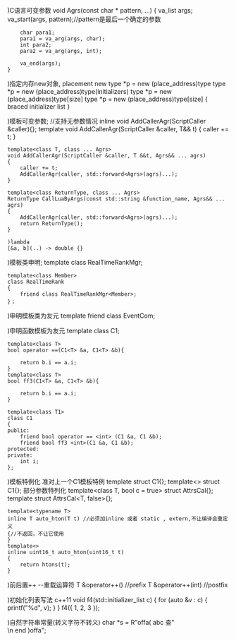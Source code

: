 
)C语言可变参数
	void Agrs(const char * pattern, ...)
	{
		va_list args;
		va_start(args, pattern);//pattern是最后一个确定的参数

		char para1;
		para1 = va_arg(args, char);
		int para2;
		para2 = va_arg(args, int);

		va_end(args);
	}

)指定内存new对象, placement new
	type *p = new (place_address)type
	type *p = new (place_address)type(initializers)
	type *p = new (place_address)type[size]
	type *p = new (place_address)type[size] { braced initializer list }

)模板可变参数;
	//支持无参数情况
	inline void AddCallerAgr(ScriptCaller &caller){};
	template<class T>
	void AddCallerAgr(ScriptCaller &caller, T&& t)
	{
		caller += t;
	}

	template<class T, class ... Agrs>
	void AddCallerAgr(ScriptCaller &caller, T &&t, Agrs&& ... agrs)
	{
		caller += t;
		AddCallerAgr(caller, std::forward<Agrs>(agrs)...);
	}

	template<class ReturnType, class ... Agrs>
	ReturnType CallLuaByArgs(const std::string &function_name, Agrs&& ... agrs)
	{
		AddCallerAgr(caller, std::forward<Agrs>(agrs)...);
		return ReturnType();
	}

	)lambda
	[&a, b](..) -> double {}

)模板类申明;
	template<class Member>
	class RealTimeRankMgr;

	template<class Member>
	class RealTimeRank
	{
		friend class RealTimeRankMgr<Member>;
	}；

)申明模板类为友元
template<class T>
	friend class EventCom;

)申明函数模板为友元
	template<class T1>
	class C1;

	template<class T>
	bool operator ==(C1<T> &a, C1<T> &b){

		return b.i == a.i;
	}
	template<class T>
	bool ff3(C1<T> &a, C1<T> &b){

		return b.i == a.i;
	}

	template<class T1>
	class C1
	{
	public:
		friend bool operator == <int> (C1 &a, C1 &b);	
		friend bool ff3 <int>(C1 &a, C1 &b);
	protected:
	private:
		int i;
	};

)模板特例化
	准对上一个C1模板特例
	template<class T>
	struct C1{};
	template<>
	struct C1<char>{};
	部分参数特列化
	template<class T, bool c = true>
	struct AttrsCal{};
	template<class T>
	struct AttrsCal<T, false>{};

	template<typename T>
	inline T auto_hton(T t) //必须加inline 或者 static , extern,不让编译会重定义
	{//不返回，不让它使用
	}
	template<>
	inline uint16_t auto_hton(uint16_t t)
	{
		return htons(t);
	}

)前后置++ --重载运算符
	T &operator++() //prefix
	T &operator++(int) //postfix

)初始化列表写法 c++11
	void f4(std::initializer_list<int> c)
	{
		for (auto &v : c)
		{
			printf("%d", v);
		}
	}
	f4({ 1, 2, 3 });

)自然字符串常量(转义字符不转义)
char *s = R"offa(
    abc
    查"
\
\n
end
    )offa";